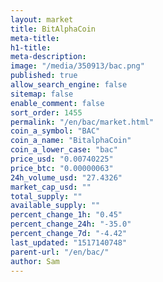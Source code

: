 ```yaml
---
layout: market
title: BitAlphaCoin
meta-title: 
h1-title: 
meta-description: 
image: "/media/350913/bac.png"
published: true
allow_search_engine: false
sitemap: false
enable_comment: false
sort_order: 1455
permalink: "/en/bac/market.html"
coin_a_symbol: "BAC"
coin_a_name: "BitalphaCoin"
coin_a_lower_case: "bac"
price_usd: "0.00740225"
price_btc: "0.00000063"
24h_volume_usd: "27.4326"
market_cap_usd: ""
total_supply: ""
available_supply: ""
percent_change_1h: "0.45"
percent_change_24h: "-35.0"
percent_change_7d: "-4.42"
last_updated: "1517140748"
parent-url: "/en/bac/"
author: Sam
---
```


